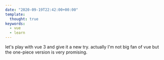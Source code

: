 ```yaml
---
date: "2020-09-19T22:42:00+00:00"
template:
  thought: true
keywords:
  - vue
  - learn
---
```


let's play with vue 3 and give it a new try. actually I'm not big fan of vue but the one-piece version is very
promising.
